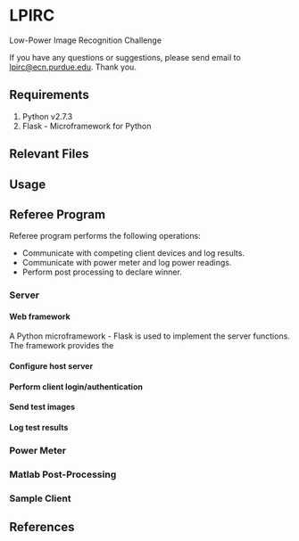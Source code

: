 # LPIRC
Low-Power Image Recognition Challenge

If you have any questions or suggestions, please send email to lpirc@ecn.purdue.edu. Thank you.

## Requirements
1. Python v2.7.3
2. Flask - Microframework for Python

## Relevant Files

## Usage

## Referee Program
Referee program performs the following operations:

- Communicate with competing client devices and log results.
- Communicate with power meter and log power readings.
- Perform post processing to declare winner.

### Server
#### Web framework
A Python microframework - Flask is used to implement the server functions. The framework
provides the 
#### Configure host server
#### Perform client login/authentication
#### Send test images
#### Log test results

### Power Meter
### Matlab Post-Processing
### Sample Client


## References
